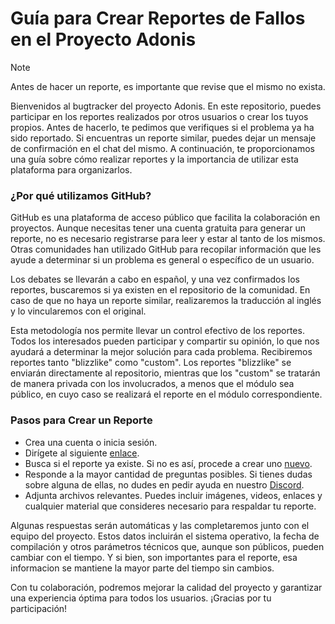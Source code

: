 # Guía para Crear Reportes de Fallos en el Proyecto Adonis

> [!NOTE]
> Antes de hacer un reporte, es importante que revise que el mismo no exista.

Bienvenidos al bugtracker del proyecto Adonis. En este repositorio, puedes participar en los reportes realizados por otros usuarios o crear los tuyos propios. Antes de hacerlo, te pedimos que verifiques si el problema ya ha sido reportado. Si encuentras un reporte similar, puedes dejar un mensaje de confirmación en el chat del mismo. A continuación, te proporcionamos una guía sobre cómo realizar reportes y la importancia de utilizar esta plataforma para organizarlos.

### ¿Por qué utilizamos GitHub?

GitHub es una plataforma de acceso público que facilita la colaboración en proyectos. Aunque necesitas tener una cuenta gratuita para generar un reporte, no es necesario registrarse para leer y estar al tanto de los mismos. Otras comunidades han utilizado GitHub para recopilar información que les ayude a determinar si un problema es general o específico de un usuario.

Los debates se llevarán a cabo en español, y una vez confirmados los reportes, buscaremos si ya existen en el repositorio de la comunidad. En caso de que no haya un reporte similar, realizaremos la traducción al inglés y lo vincularemos con el original.

Esta metodología nos permite llevar un control efectivo de los reportes. Todos los interesados pueden participar y compartir su opinión, lo que nos ayudará a determinar la mejor solución para cada problema. Recibiremos reportes tanto "blizzlike" como "custom". Los reportes "blizzlike" se enviarán directamente al repositorio, mientras que los "custom" se tratarán de manera privada con los involucrados, a menos que el módulo sea público, en cuyo caso se realizará el reporte en el módulo correspondiente.

### Pasos para Crear un Reporte

- Crea una cuenta o inicia sesión.
- Dirígete al siguiente [enlace](https://github.com/AdonisWOW/bugtracker/issues).
- Busca si el reporte ya existe. Si no es así, procede a crear uno [nuevo](https://github.com/AdonisWOW/bugtracker/issues/new/choose).
- Responde a la mayor cantidad de preguntas posibles. Si tienes dudas sobre alguna de ellas, no dudes en pedir ayuda en nuestro [Discord](https://discord.gg/CunsDBu8YK).
- Adjunta archivos relevantes. Puedes incluir imágenes, videos, enlaces y cualquier material que consideres necesario para respaldar tu reporte.

Algunas respuestas serán automáticas y las completaremos junto con el equipo del proyecto. Estos datos incluirán el sistema operativo, la fecha de compilación y otros parámetros técnicos que, aunque son públicos, pueden cambiar con el tiempo. Y si bien, son importantes para el reporte, esa informacion se mantiene la mayor parte del tiempo sin cambios.

Con tu colaboración, podremos mejorar la calidad del proyecto y garantizar una experiencia óptima para todos los usuarios. ¡Gracias por tu participación!
